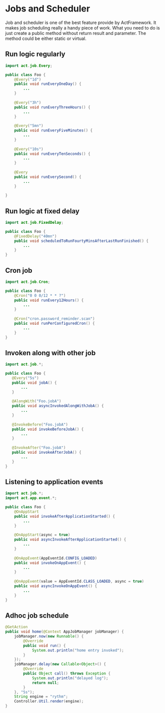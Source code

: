 # Jobs and Scheduler

Job and scheduler is one of the best feature provide by ActFramework. It makes job scheduling really a handy piece of work. What you need to do is just create a public method without return result and parameter. The method could be either static or virtual.

## Run logic regularly

```java
import act.job.Every;

public class Foo {
    @Every("1d")
    public void runEveryOneDay() {
        ...
    }
    
    @Every("3h")
    public void runEveryThreeHours() {
        ...
    }
    
    @Every("5mn")
    public void runEveryFiveMinutes() {
        ...
    }
    
    @Every("10s")
    public void runEveryTenSeconds() {
        ...
    }
    
    @Every
    public void runEverySecond() {
        ...
    }
    
}
```

## Run logic at fixed delay

```java
import act.job.FixedDelay;

public class Foo {
    @FixedDelay("40mn") 
    public void scheduledToRunFourtyMinsAfterLastRunFinished() {
        ...
    }
}
```

## Cron job

```java
import act.job.Cron;

public class Foo {
    @Cron("0 0 0/12 * * ?")
    public void runEvery12Hours() {
        ...
    }
    
    @Cron("cron.password_reminder.scan")
    public void runPerConfiguredCron() {
        ...
    }
}
```

## Invoken along with other job

```java
import act.job.*;

public class Foo {
   @Every("5s")
   public void jobA() {
       ...
   } 
   
   @AlongWith("Foo.jobA")
   public void asyncInvokedAlongWithJobA() {
       ...
   }
   
   @InvokeBefore("Foo.jobA")
   public void invokeBeforeJobA() {
       ...
   }
   
   @InvokeAfter("Foo.jobA")
   public void invokeAfterJobA() {
       ...
   }
}
```

## Listening to application events

```java
import act.job.*;
import act.app.event.*;

public class Foo {
    @OnAppStart
    public void invokeAfterApplicationStarted() {
        ...
    }
    
    @OnAppStart(async = true)
    public void asyncInvokeAfterApplicationStarted() {
        ...
    }
    
    @OnAppEvent(AppEventId.CONFIG_LOADED)
    public void invokeOnAppEvent() {
        ...
    }
    
    @OnAppEvent(value = AppEventId.CLASS_LOADED, async = true)
    public void asyncInvokeOnAppEvent() {
        ...
    }
}
```

## Adhoc job schedule

```java
@GetAction
public void home(@Context AppJobManager jobManager) {
    jobManager.now(new Runnable() {
        @Override
        public void run() {
            System.out.println("home entry invoked");
        }
    });
    jobManager.delay(new Callable<Object>() {
        @Override
        public Object call() throws Exception {
            System.out.println("delayed log");
            return null;
        }
    }, "5s");
    String engine = "rythm";
    Controller.Util.render(engine);
}
```
